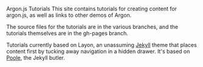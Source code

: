 Argon.js Tutorials
This site contains tutorials for creating content for argon.js, as well as links to other demos of Argon.

The source files for the tutorials are in the various branches, and the tutorials themselves are in the gh-pages branch.

Tutorials currently based on Layon, an unassuming [Jekyll](http://jekyllrb.com) theme that places content first by tucking away navigation in a hidden drawer. It's based on [Poole](http://getpoole.com), the Jekyll butler.
